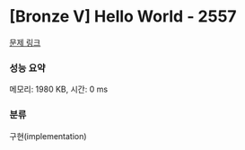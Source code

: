 # [Bronze V] Hello World - 2557 

[문제 링크](https://www.acmicpc.net/problem/2557) 

### 성능 요약

메모리: 1980 KB, 시간: 0 ms

### 분류

구현(implementation)

